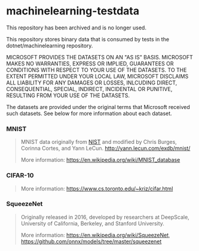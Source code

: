 # machinelearning-testdata
This repository has been archived and is no longer used.

This repository stores binary data that is consumed by tests in the dotnet/machinelearning repository.

MICROSOFT PROVIDES THE DATASETS ON AN "AS IS" BASIS. MICROSOFT MAKES NO WARRANTIES, EXPRESS OR IMPLIED, GUARANTEES OR CONDITIONS WITH RESPECT TO YOUR USE OF THE DATASETS. TO THE EXTENT PERMITTED UNDER YOUR LOCAL LAW, MICROSOFT DISCLAIMS ALL LIABILITY FOR ANY DAMAGES OR LOSSES, INLCUDING DIRECT, CONSEQUENTIAL, SPECIAL, INDIRECT, INCIDENTAL OR PUNITIVE, RESULTING FROM YOUR USE OF THE DATASETS.

The datasets are provided under the original terms that Microsoft received such datasets. See below for more information about each dataset.

### MNIST

> MNIST data originally from [NIST](https://www.nist.gov) and modified by Chris Burges, Corinna Cortes, and Yann LeCun. http://yann.lecun.com/exdb/mnist/
>
> More information: https://en.wikipedia.org/wiki/MNIST_database 

### CIFAR-10

> More information: https://www.cs.toronto.edu/~kriz/cifar.html

### SqueezeNet

> Originally released in 2016,  developed by researchers at DeepScale, University of California, Berkeley, and Stanford University.
>
> More information: https://en.wikipedia.org/wiki/SqueezeNet, https://github.com/onnx/models/tree/master/squeezenet


